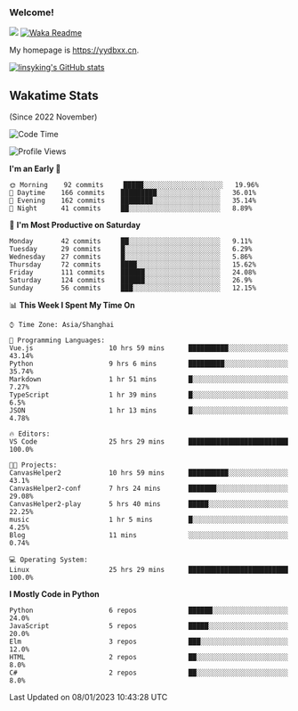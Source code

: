 ### Welcome!

![](https://visitor-badge.glitch.me/badge?page_id=linsyking.linsyking)
[![Waka Readme](https://github.com/linsyking/linsyking/actions/workflows/waka-readme.yml/badge.svg)](https://github.com/linsyking/linsyking/actions/workflows/waka-readme.yml)

My homepage is <https://yydbxx.cn>.

[![linsyking's GitHub stats](https://github-readme-stats.vercel.app/api?username=linsyking&show_icons=true&theme=onedark)](https://github.com/anuraghazra/github-readme-stats)

## Wakatime Stats

(Since 2022 November)

<!--START_SECTION:waka-->
![Code Time](http://img.shields.io/badge/Code%20Time-88%20hrs%2017%20mins-blue)

![Profile Views](http://img.shields.io/badge/Profile%20Views-0-blue)

**I'm an Early 🐤** 

```text
🌞 Morning    92 commits     █████░░░░░░░░░░░░░░░░░░░░   19.96% 
🌆 Daytime    166 commits    █████████░░░░░░░░░░░░░░░░   36.01% 
🌃 Evening    162 commits    ████████░░░░░░░░░░░░░░░░░   35.14% 
🌙 Night      41 commits     ██░░░░░░░░░░░░░░░░░░░░░░░   8.89%

```
📅 **I'm Most Productive on Saturday** 

```text
Monday       42 commits     ██░░░░░░░░░░░░░░░░░░░░░░░   9.11% 
Tuesday      29 commits     █░░░░░░░░░░░░░░░░░░░░░░░░   6.29% 
Wednesday    27 commits     █░░░░░░░░░░░░░░░░░░░░░░░░   5.86% 
Thursday     72 commits     ████░░░░░░░░░░░░░░░░░░░░░   15.62% 
Friday       111 commits    ██████░░░░░░░░░░░░░░░░░░░   24.08% 
Saturday     124 commits    ██████░░░░░░░░░░░░░░░░░░░   26.9% 
Sunday       56 commits     ███░░░░░░░░░░░░░░░░░░░░░░   12.15%

```


📊 **This Week I Spent My Time On** 

```text
⌚︎ Time Zone: Asia/Shanghai

💬 Programming Languages: 
Vue.js                   10 hrs 59 mins      ██████████░░░░░░░░░░░░░░░   43.14% 
Python                   9 hrs 6 mins        █████████░░░░░░░░░░░░░░░░   35.74% 
Markdown                 1 hr 51 mins        █░░░░░░░░░░░░░░░░░░░░░░░░   7.27% 
TypeScript               1 hr 39 mins        █░░░░░░░░░░░░░░░░░░░░░░░░   6.5% 
JSON                     1 hr 13 mins        █░░░░░░░░░░░░░░░░░░░░░░░░   4.78%

🔥 Editors: 
VS Code                  25 hrs 29 mins      █████████████████████████   100.0%

🐱‍💻 Projects: 
CanvasHelper2            10 hrs 59 mins      ██████████░░░░░░░░░░░░░░░   43.1% 
CanvasHelper2-conf       7 hrs 24 mins       ███████░░░░░░░░░░░░░░░░░░   29.08% 
CanvasHelper2-play       5 hrs 40 mins       █████░░░░░░░░░░░░░░░░░░░░   22.25% 
music                    1 hr 5 mins         █░░░░░░░░░░░░░░░░░░░░░░░░   4.25% 
Blog                     11 mins             ░░░░░░░░░░░░░░░░░░░░░░░░░   0.74%

💻 Operating System: 
Linux                    25 hrs 29 mins      █████████████████████████   100.0%

```

**I Mostly Code in Python** 

```text
Python                   6 repos             ██████░░░░░░░░░░░░░░░░░░░   24.0% 
JavaScript               5 repos             █████░░░░░░░░░░░░░░░░░░░░   20.0% 
Elm                      3 repos             ███░░░░░░░░░░░░░░░░░░░░░░   12.0% 
HTML                     2 repos             ██░░░░░░░░░░░░░░░░░░░░░░░   8.0% 
C#                       2 repos             ██░░░░░░░░░░░░░░░░░░░░░░░   8.0%

```



 Last Updated on 08/01/2023 10:43:28 UTC
<!--END_SECTION:waka-->
